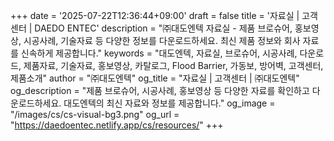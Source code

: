 +++
date = '2025-07-22T12:36:44+09:00'
draft = false
title = '자료실 | 고객센터 | DAEDO ENTEC'
description = "㈜대도엔텍 자료실 - 제품 브로슈어, 홍보영상, 시공사례, 기술자료 등 다양한 정보를 다운로드하세요. 최신 제품 정보와 회사 자료를 신속하게 제공합니다."
keywords = "대도엔텍, 자료실, 브로슈어, 시공사례, 다운로드, 제품자료, 기술자료, 홍보영상, 카탈로그, Flood Barrier, 가동보, 방어벽, 고객센터, 제품소개"
author = "㈜대도엔텍"
og_title = "자료실 | 고객센터 | ㈜대도엔텍"
og_description = "제품 브로슈어, 시공사례, 홍보영상 등 다양한 자료를 확인하고 다운로드하세요. 대도엔텍의 최신 자료와 정보를 제공합니다."
og_image = "/images/cs/cs-visual-bg3.png"
og_url = "https://daedoentec.netlify.app/cs/resources/"
+++
